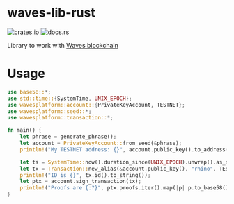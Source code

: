 # waves-lib-rust

![crates.io](https://img.shields.io/crates/v/wavesplatform.svg)
![docs.rs](https://docs.rs/wavesplatform/badge.svg)

Library to work with [Waves blockchain](https://wavesplatform.com)

# Usage
```rust
use base58::*;
use std::time::{SystemTime, UNIX_EPOCH};
use wavesplatform::account::{PrivateKeyAccount, TESTNET};
use wavesplatform::seed::*;
use wavesplatform::transaction::*;

fn main() {
    let phrase = generate_phrase();
    let account = PrivateKeyAccount::from_seed(&phrase);
    println!("My TESTNET address: {}", account.public_key().to_address(TESTNET).to_string());

    let ts = SystemTime::now().duration_since(UNIX_EPOCH).unwrap().as_secs() * 1000;
    let tx = Transaction::new_alias(&account.public_key(), "rhino", TESTNET, 100000, ts);
    println!("ID is {}", tx.id().to_string());
    let ptx = account.sign_transaction(tx);
    println!("Proofs are {:?}", ptx.proofs.iter().map(|p| p.to_base58()).collect::<Vec<String>>());
}
```
